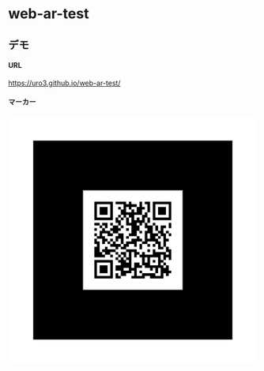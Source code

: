 # web-ar-test

## デモ

#### URL

https://uro3.github.io/web-ar-test/

#### マーカー

![マーカー](./patterns/pattern-marker.png)

